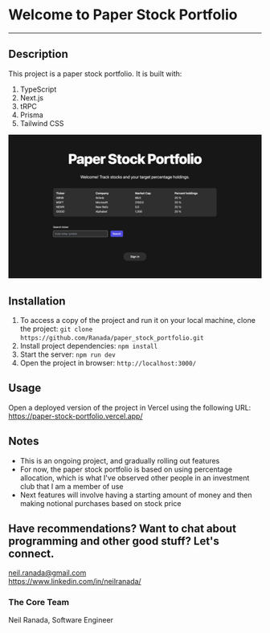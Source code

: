 # Welcome to Paper Stock Portfolio
***

## Description
This project is a paper stock portfolio. It is built with:
1. TypeScript
2. Next.js
3. tRPC
4. Prisma
5. Tailwind CSS

<img src="./public/paper-stock-portfolio-1.png" >

## Installation
1. To access a copy of the project and run it on your local machine, clone the project: `git clone https://github.com/Ranada/paper_stock_portfolio.git`
2. Install project dependencies: `npm install`
3. Start the server: `npm run dev`
4. Open the project in browser: `http://localhost:3000/`

## Usage
Open a deployed version of the project in Vercel using the following URL: https://paper-stock-portfolio.vercel.app/

## Notes
- This is an ongoing project, and gradually rolling out features
- For now, the paper stock portfolio is based on using percentage allocation, which is what I've observed other people in an investment club that I am a member of use
- Next features will involve having a starting amount of money and then making notional purchases based on stock price

## Have recommendations? Want to chat about programming and other good stuff? Let's connect.
neil.ranada@gmail.com </br>
https://www.linkedin.com/in/neilranada/

### The Core Team
Neil Ranada, Software Engineer
